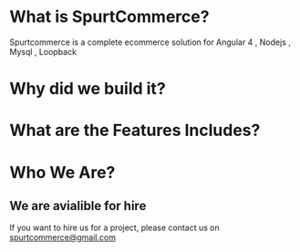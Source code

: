 
# What is SpurtCommerce?

Spurtcommerce is a complete ecommerce solution for Angular 4 , Nodejs , Mysql , Loopback

# Why did we build it?


# What are the Features Includes?


#  Who We Are?

## We are avialible for hire

If you want to hire us for a project, please contact us on spurtcommerce@gmail.com
